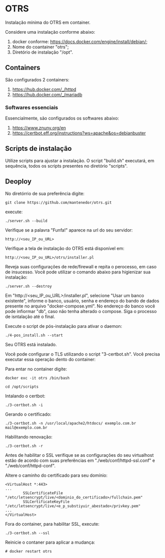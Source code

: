 # OTRS
Instalação mínima do OTRS em container.

Considere uma instalação conforme abaixo:
 1. docker conforme: https://docs.docker.com/engine/install/debian/;
 2. Nome do coantainer "otrs";
 3. Diretório de instalação "/opt".

## Containers
São configurados 2 containers:

1. https://hub.docker.com/_/httpd
2. https://hub.docker.com/_/mariadb
### Softwares essenciais
Essencialmente, são configurados os softwares abaixo:
1. https://www.znuny.org/en
2. https://certbot.eff.org/instructions?ws=apache&os=debianbuster

## Scripts de instalação
Utilize scripts para ajustar a instalação.
O script "build.sh" executará, em sequência, todos os scripts presentes no diretório "scripts".

## Deoploy

No diretórrio de sua preferência digite:
```
git clone https://github.com/mantenedor/otrs.git
```
execute:
```
./server.sh --build
```
Verifique se a palavra "Funfa!" aparece na url do seu servidor:
```
http://<seu_IP_ou_URL>
```
Verifique a tela de instalação do OTRS está disponível em:
```
http://<seu_IP_ou_URL>/otrs/installer.pl
```
Reveja suas configurações de rede/firewall e repita o perocesso, em caso de insucesso.
Você pode utilizar o comando abaixo para higienizar sua instalação:
```
./server.sh --destroy
```

Em "http://<seu_IP_ou_URL>/installer.pl", selecione "Usar um banco existente", informe o banco, usuário, senha e endereço do bando de dados presente no arquivo "docker-compose.yml".
No endereço do banco você pode infiormar "db", caso não tenha alterado o compose.
Siga o processo de isntalação até o final.

Execute o script de pós-instalação para ativar o daemon:
```
./4-pos_install.sh --start
```
Seu OTRS está instalado.

Você pode configurar o TLS utilizando o script "3-certbot.sh".
Você precisa executar essa operação dento do container:

Para entar no container digite:
```
docker exc -it otrs /bin/bash
```
```
cd /opt/scripts
```
Intalando o certbot:
```
./3-certbot.sh -i
```
Gerando o certificado:
```
./3-certbot.sh -n /usr/local/apache2/htdocs/ exemplo.com.br mail@exemplo.com.br
```
Habilitando renovação:
```
./3-certbot.sh -r
```
Antes de habilitar o SSL verifique se as configurações do seu virtualhost estão de acordo com suas preferências em "./web/conf/httpd-ssl.conf" e "./web/conf/httpd-conf".

Altere o caminho do certificado para seu domínio:
```
<VirtualHost *:443>
...
        SSLCertificateFile "/etc/letsencrypt/live/<dominio_do_certificado>/fullchain.pem"
        SSLCertificateKeyFile "/etc/letsencrypt/live/<e_p_substiyuir_abestado>/privkey.pem"
...
</VirtualHost>
```
Fora do container, para habilitar SSL, execute:
```
./3-certbot.sh --ssl
```
Reinicie o contaner para aplicar a mudança:
```
# docker restart otrs
```
